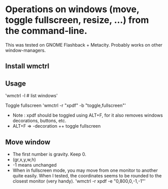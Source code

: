 # Operations on windows (move, toggle fullscreen, resize, ...) from the command-line.

This was tested on GNOME Flashback + Metacity. Probably works on other window-managers.

## Install wmctrl

## Usage
'wmctrl -l    # list windows'

Toggle fullscreen
'wmctrl -r "xpdf" -b "toggle,fullscreen"'

* Note : xpdf should be toggled using ALT+F, for it also removes windows decorations, buttons, etc.
* ALT+F => -decoration ++ toggle fullscreen

## Move window

* The first number is gravity. Keep 0.
* (gr,x,y,w,h)
* -1 means unchanged
* When in fullscreen mode, you may move from one monitor to another quite easily. When I tested, the coordinates seems to be rounded to the closest monitor (very handy).
'wmctrl -r xpdf -e "0,800,0,-1,-1"'




